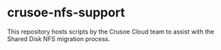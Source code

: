 # crusoe-nfs-support

This repository hosts scripts by the Crusoe Cloud team to assist with the Shared Disk NFS migration process.